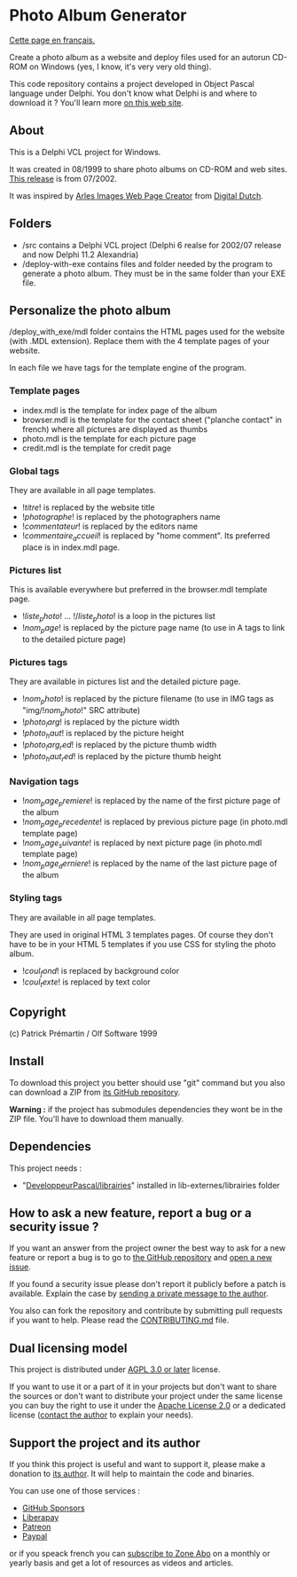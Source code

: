 # Photo Album Generator

[Cette page en français.](LISEZMOI.md)

Create a photo album as a website and deploy files used for an autorun CD-ROM on Windows (yes, I know, it's very very old thing).

This code repository contains a project developed in Object Pascal language under Delphi. You don't know what Delphi is and where to download it ? You'll learn more [on this web site](https://delphi-resources.developpeur-pascal.fr/).

## About

This is a Delphi VCL project for Windows.

It was created in 08/1999 to share photo albums on CD-ROM and web sites. [This release](https://github.com/DeveloppeurPascal/photo-album-generator/releases) is from 07/2002.

It was inspired by [Arles Images Web Page Creator](https://www.digitaldutch.com/arles/) from [Digital Dutch](https://www.digitaldutch.com/).

## Folders

* /src contains a Delphi VCL project (Delphi 6 realse for 2002/07 release and now Delphi 11.2 Alexandria)
* /deploy-with-exe contains files and folder needed by the program to generate a photo album. They must be in the same folder than your EXE file.

## Personalize the photo album

/deploy_with_exe/mdl folder contains the HTML pages used for the website (with .MDL extension). Replace them with the 4 template pages of your website.

In each file we have tags for the template engine of the program.

### Template pages

* index.mdl is the template for index page of the album
* browser.mdl is the template for the contact sheet ("planche contact" in french) where all pictures are displayed as thumbs
* photo.mdl is the template for each picture page
* credit.mdl is the template for credit page

### Global tags

They are available in all page templates.

* !$titre$! is replaced by the website title
* !$photographe$! is replaced by the photographers name
* !$commentateur$! is replaced by the editors name
* !$commentaire_accueil$! is replaced by "home comment". Its preferred place is in index.mdl page.

### Pictures list

This is available everywhere but preferred in the browser.mdl template page.

* !$liste_photo$! ... !$/liste_photo$! is a loop in the pictures list
* !$nom_page$! is replaced by the picture page name (to use in A tags to link to the detailed picture page)

### Pictures tags

They are available in pictures list and the detailed picture page.

* !$nom_photo$! is replaced by the picture filename (to use in IMG tags as "img/!$nom_photo$!" SRC attribute)
* !$photo_larg$! is replaced by the picture width
* !$photo_haut$! is replaced by the picture height
* !$photo_larg_red$! is replaced by the picture thumb width
* !$photo_haut_red$! is replaced by the picture thumb height

### Navigation tags

* !$nom_page_premiere$! is replaced by the name of the first picture page of the album
* !$nom_page_precedente$! is replaced by previous picture page (in photo.mdl template page)
* !$nom_page_suivante$! is replaced by next picture page (in photo.mdl template page)
* !$nom_page_derniere$! is replaced by the name of the last picture page of the album

### Styling tags

They are available in all page templates.

They are used in original HTML 3 templates pages. Of course they don't have to be in your HTML 5 templates if you use CSS for styling the photo album.

* !$coul_fond$! is replaced by background color
* !$coul_texte$! is replaced by text color

## Copyright

(c) Patrick Prémartin / Olf Software 1999

## Install

To download this project you better should use "git" command but you also can download a ZIP from [its GitHub repository](https://github.com/DeveloppeurPascal/photo-album-generator).

**Warning :** if the project has submodules dependencies they wont be in the ZIP file. You'll have to download them manually.

## Dependencies

This project needs :
* "[DeveloppeurPascal/librairies](https://github.com/DeveloppeurPascal/librairies)" installed in lib-externes/librairies folder

## How to ask a new feature, report a bug or a security issue ?

If you want an answer from the project owner the best way to ask for a new feature or report a bug is to go to [the GitHub repository](https://github.com/DeveloppeurPascal/photo-album-generator) and [open a new issue](https://github.com/DeveloppeurPascal/photo-album-generator/issues).

If you found a security issue please don't report it publicly before a patch is available. Explain the case by [sending a private message to the author](https://developpeur-pascal.fr/nous-contacter.php).

You also can fork the repository and contribute by submitting pull requests if you want to help. Please read the [CONTRIBUTING.md](CONTRIBUTING.md) file.

## Dual licensing model

This project is distributed under [AGPL 3.0 or later](https://choosealicense.com/licenses/agpl-3.0/) license.

If you want to use it or a part of it in your projects but don't want to share the sources or don't want to distribute your project under the same license you can buy the right to use it under the [Apache License 2.0](https://choosealicense.com/licenses/apache-2.0/) or a dedicated license ([contact the author](https://developpeur-pascal.fr/nous-contacter.php) to explain your needs).

## Support the project and its author

If you think this project is useful and want to support it, please make a donation to [its author](https://github.com/DeveloppeurPascal). It will help to maintain the code and binaries.

You can use one of those services :

* [GitHub Sponsors](https://github.com/sponsors/DeveloppeurPascal)
* [Liberapay](https://liberapay.com/PatrickPremartin)
* [Patreon](https://www.patreon.com/patrickpremartin)
* [Paypal](https://www.paypal.com/paypalme/patrickpremartin)

or if you speack french you can [subscribe to Zone Abo](https://zone-abo.fr/nos-abonnements.php) on a monthly or yearly basis and get a lot of resources as videos and articles.
